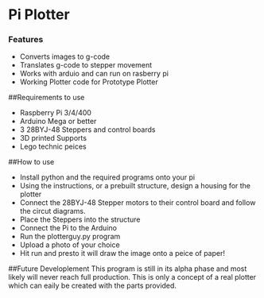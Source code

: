 # Pi Plotter

### Features

- Converts images to g-code
- Translates g-code to stepper movement
- Works with arduio and can run on rasberry pi
- Working Plotter code for Prototype Plotter

##Requirements to use 
- Raspberry Pi 3/4/400
- Arduino Mega or better
- 3 28BYJ-48 Steppers and control boards
- 3D printed Supports
- Lego technic peices

##How to use 
- Install python and the required programs onto your pi
- Using the instructions, or a prebuilt structure, design a housing for the plotter
- Connect the 28BYJ-48 Stepper motors to their control board and follow the circut diagrams.
- Place the Steppers into the structure
- Connect the Pi to the Arduino
- Run the plotterguy.py program
- Upload a photo of your choice
- Hit run and presto it will draw the image onto a peice of paper!

##Future Developlement
This program is still in its alpha phase and most likely will never reach full production. This is only a concept of a real plotter which can eaily be created with the parts provided.
